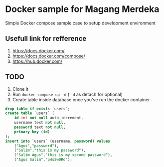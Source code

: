 # Docker sample for Magang Merdeka
Simple Docker compose sample case to setup development environment

## Usefull link for refference

1. https://docs.docker.com/
2. https://docs.docker.com/compose/
3. https://hub.docker.com/

## TODO 

1. Clone it
2. Run `docker-compose up -d` ( `-d` as detach for optional)
3. Create table inside database once you've run the docker container
```sql
drop table if exists `users`;
create table `users` (
    id int not null auto_increment,
    username text not null,
    password text not null,
    primary key (id)
);
insert into `users` (username, password) values
    ("Agus","password"),
    ("Salim","this is my password"),
    ("Salim Agus","this is my second password"),
    ("Agus Salim","p4s5w0Rd"); 
```
